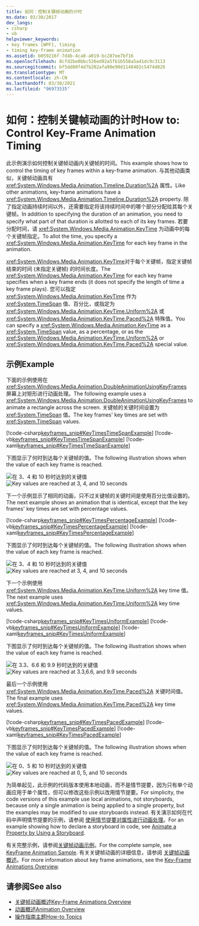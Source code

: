```yaml
---
title: 如何：控制关键帧动画的计时
ms.date: 03/30/2017
dev_langs:
- csharp
- vb
helpviewer_keywords:
- key frames [WPF], timing
- timing key-frame animation
ms.assetid: b059216f-7d4b-4ca8-a019-bc287ee7bf16
ms.openlocfilehash: 8cfd2be0bbc526ed92a5fb1b558a5a41dc9c3113
ms.sourcegitcommit: bf5dd80f4d7b202afa90e90d1148402c5474d826
ms.translationtype: MT
ms.contentlocale: zh-CN
ms.lasthandoff: 03/30/2021
ms.locfileid: "96973535"
---
```

# <a name="how-to-control-key-frame-animation-timing"></a><span data-ttu-id="d2116-102">如何：控制关键帧动画的计时</span><span class="sxs-lookup"><span data-stu-id="d2116-102">How to: Control Key-Frame Animation Timing</span></span>

<span data-ttu-id="d2116-103">此示例演示如何控制关键帧动画内关键帧的时间。</span><span class="sxs-lookup"><span data-stu-id="d2116-103">This example shows how to control the timing of key frames within a key-frame animation.</span></span> <span data-ttu-id="d2116-104">与其他动画类似，关键帧动画具有 <xref:System.Windows.Media.Animation.Timeline.Duration%2A> 属性。</span><span class="sxs-lookup"><span data-stu-id="d2116-104">Like other animations, key-frame animations have a <xref:System.Windows.Media.Animation.Timeline.Duration%2A> property.</span></span> <span data-ttu-id="d2116-105">除了指定动画持续时间以外，还需要指定将该持续时间中的哪个部分分配给其每个关键帧。</span><span class="sxs-lookup"><span data-stu-id="d2116-105">In addition to specifying the duration of an animation, you need to specify what part of that duration is allotted to each of its key frames.</span></span> <span data-ttu-id="d2116-106">若要分配时间，请 <xref:System.Windows.Media.Animation.KeyTime> 为动画中的每个关键帧指定。</span><span class="sxs-lookup"><span data-stu-id="d2116-106">To allot the time, you specify a <xref:System.Windows.Media.Animation.KeyTime> for each key frame in the animation.</span></span>

<span data-ttu-id="d2116-107"><xref:System.Windows.Media.Animation.KeyTime>对于每个关键帧，指定关键帧结束的时间 (未指定关键帧) 的时间长度。</span><span class="sxs-lookup"><span data-stu-id="d2116-107">The <xref:System.Windows.Media.Animation.KeyTime> for each key frame specifies when a key frame ends (it does not specify the length of time a key frame plays).</span></span> <span data-ttu-id="d2116-108">您可以指定 <xref:System.Windows.Media.Animation.KeyTime> 作为 <xref:System.TimeSpan> 值、百分比，或指定为 <xref:System.Windows.Media.Animation.KeyTime.Uniform%2A> 或 <xref:System.Windows.Media.Animation.KeyTime.Paced%2A> 特殊值。</span><span class="sxs-lookup"><span data-stu-id="d2116-108">You can specify a <xref:System.Windows.Media.Animation.KeyTime> as a <xref:System.TimeSpan> value, as a percentage, or as the <xref:System.Windows.Media.Animation.KeyTime.Uniform%2A> or <xref:System.Windows.Media.Animation.KeyTime.Paced%2A> special value.</span></span>

## <a name="example"></a><span data-ttu-id="d2116-109">示例</span><span class="sxs-lookup"><span data-stu-id="d2116-109">Example</span></span>

<span data-ttu-id="d2116-110">下面的示例使用在 <xref:System.Windows.Media.Animation.DoubleAnimationUsingKeyFrames> 屏幕上对矩形进行动画处理。</span><span class="sxs-lookup"><span data-stu-id="d2116-110">The following example uses a <xref:System.Windows.Media.Animation.DoubleAnimationUsingKeyFrames> to animate a rectangle across the screen.</span></span> <span data-ttu-id="d2116-111">关键帧的关键时间设置为 <xref:System.TimeSpan> 值。</span><span class="sxs-lookup"><span data-stu-id="d2116-111">The key frames' key times are set with <xref:System.TimeSpan> values.</span></span>

[!code-csharp[keyframes_snip#KeyTimesTimeSpanExample](~/samples/snippets/csharp/VS_Snippets_Wpf/keyframes_snip/CSharp/KeyTimesExample.cs#keytimestimespanexample)]
[!code-vb[keyframes_snip#KeyTimesTimeSpanExample](~/samples/snippets/visualbasic/VS_Snippets_Wpf/keyframes_snip/visualbasic/keytimesexample.vb#keytimestimespanexample)]
[!code-xaml[keyframes_snip#KeyTimesTimeSpanExample](~/samples/snippets/xaml/VS_Snippets_Wpf/keyframes_snip/XAML/KeyTimesExample.xaml#keytimestimespanexample)]

<span data-ttu-id="d2116-112">下图显示了何时到达每个关键帧的值。</span><span class="sxs-lookup"><span data-stu-id="d2116-112">The following illustration shows when the value of each key frame is reached.</span></span>

<span data-ttu-id="d2116-113">![在 3、4 和 10 秒时达到的关键值](./media/graphicsmm-keyframe-keytime1-timespan.png "graphicsmm_keyframe_keytime1_timespan")</span><span class="sxs-lookup"><span data-stu-id="d2116-113">![Key values are reached at 3, 4, and 10 seconds](./media/graphicsmm-keyframe-keytime1-timespan.png "graphicsmm_keyframe_keytime1_timespan")</span></span>

<span data-ttu-id="d2116-114">下一个示例显示了相同的动画，只不过关键帧的关键时间是使用百分比值设置的。</span><span class="sxs-lookup"><span data-stu-id="d2116-114">The next example shows an animation that is identical, except that the key frames' key times are set with percentage values.</span></span>

[!code-csharp[keyframes_snip#KeyTimesPercentageExample](~/samples/snippets/csharp/VS_Snippets_Wpf/keyframes_snip/CSharp/KeyTimesExample.cs#keytimespercentageexample)]
[!code-vb[keyframes_snip#KeyTimesPercentageExample](~/samples/snippets/visualbasic/VS_Snippets_Wpf/keyframes_snip/visualbasic/keytimesexample.vb#keytimespercentageexample)]
[!code-xaml[keyframes_snip#KeyTimesPercentageExample](~/samples/snippets/xaml/VS_Snippets_Wpf/keyframes_snip/XAML/KeyTimesExample.xaml#keytimespercentageexample)]

<span data-ttu-id="d2116-115">下图显示了何时到达每个关键帧的值。</span><span class="sxs-lookup"><span data-stu-id="d2116-115">The following illustration shows when the value of each key frame is reached.</span></span>

<span data-ttu-id="d2116-116">![在 3、4 和 10 秒时达到的关键值](./media/graphicsmm-keyframe-keytime2-percentage.png "graphicsmm_keyframe_keytime2_percentage")</span><span class="sxs-lookup"><span data-stu-id="d2116-116">![Key values are reached at 3, 4, and 10 seconds](./media/graphicsmm-keyframe-keytime2-percentage.png "graphicsmm_keyframe_keytime2_percentage")</span></span>

<span data-ttu-id="d2116-117">下一个示例使用 <xref:System.Windows.Media.Animation.KeyTime.Uniform%2A> key time 值。</span><span class="sxs-lookup"><span data-stu-id="d2116-117">The next example uses <xref:System.Windows.Media.Animation.KeyTime.Uniform%2A> key time values.</span></span>

[!code-csharp[keyframes_snip#KeyTimesUniformExample](~/samples/snippets/csharp/VS_Snippets_Wpf/keyframes_snip/CSharp/KeyTimesExample.cs#keytimesuniformexample)]
[!code-vb[keyframes_snip#KeyTimesUniformExample](~/samples/snippets/visualbasic/VS_Snippets_Wpf/keyframes_snip/visualbasic/keytimesexample.vb#keytimesuniformexample)]
[!code-xaml[keyframes_snip#KeyTimesUniformExample](~/samples/snippets/xaml/VS_Snippets_Wpf/keyframes_snip/XAML/KeyTimesExample.xaml#keytimesuniformexample)]

<span data-ttu-id="d2116-118">下图显示了何时到达每个关键帧的值。</span><span class="sxs-lookup"><span data-stu-id="d2116-118">The following illustration shows when the value of each key frame is reached.</span></span>

<span data-ttu-id="d2116-119">![在 3.3、6.6 和 9.9 秒时达到的关键值](./media/graphicsmm-keyframe-keytime3-uniform.png "graphicsmm_keyframe_keytime3_uniform")</span><span class="sxs-lookup"><span data-stu-id="d2116-119">![Key values are reached at 3.3,6.6, and 9.9 seconds](./media/graphicsmm-keyframe-keytime3-uniform.png "graphicsmm_keyframe_keytime3_uniform")</span></span>

<span data-ttu-id="d2116-120">最后一个示例使用 <xref:System.Windows.Media.Animation.KeyTime.Paced%2A> 关键时间值。</span><span class="sxs-lookup"><span data-stu-id="d2116-120">The final example uses <xref:System.Windows.Media.Animation.KeyTime.Paced%2A> key time values.</span></span>

[!code-csharp[keyframes_snip#KeyTimesPacedExample](~/samples/snippets/csharp/VS_Snippets_Wpf/keyframes_snip/CSharp/KeyTimesExample.cs#keytimespacedexample)]
[!code-vb[keyframes_snip#KeyTimesPacedExample](~/samples/snippets/visualbasic/VS_Snippets_Wpf/keyframes_snip/visualbasic/keytimesexample.vb#keytimespacedexample)]
[!code-xaml[keyframes_snip#KeyTimesPacedExample](~/samples/snippets/xaml/VS_Snippets_Wpf/keyframes_snip/XAML/KeyTimesExample.xaml#keytimespacedexample)]

<span data-ttu-id="d2116-121">下图显示了何时到达每个关键帧的值。</span><span class="sxs-lookup"><span data-stu-id="d2116-121">The following illustration shows when the value of each key frame is reached.</span></span>

<span data-ttu-id="d2116-122">![在 0、5 和 10 秒时达到的关键值](./media/graphicsmm-keyframe-keytime4-paced.png "graphicsmm_keyframe_keytime4_paced")</span><span class="sxs-lookup"><span data-stu-id="d2116-122">![Key values are reached at 0, 5, and 10 seconds](./media/graphicsmm-keyframe-keytime4-paced.png "graphicsmm_keyframe_keytime4_paced")</span></span>

<span data-ttu-id="d2116-123">为简单起见，此示例的代码版本使用本地动画，而不是情节提要，因为只有单个动画应用于单个属性，但可以修改这些示例以改用情节提要。</span><span class="sxs-lookup"><span data-stu-id="d2116-123">For simplicity, the code versions of this example use local animations, not storyboards, because only a single animation is being applied to a single property, but the examples may be modified to use storyboards instead.</span></span> <span data-ttu-id="d2116-124">有关演示如何在代码中声明情节提要的示例，请参阅 [使用情节提要对属性进行动画处理](how-to-animate-a-property-by-using-a-storyboard.md)。</span><span class="sxs-lookup"><span data-stu-id="d2116-124">For an example showing how to declare a storyboard in code, see [Animate a Property by Using a Storyboard](how-to-animate-a-property-by-using-a-storyboard.md).</span></span>

<span data-ttu-id="d2116-125">有关完整示例，请参阅[关键帧动画示例](https://github.com/microsoft/WPF-Samples/tree/master/Animation/KeyFrameAnimation)。</span><span class="sxs-lookup"><span data-stu-id="d2116-125">For the complete sample, see [KeyFrame Animation Sample](https://github.com/microsoft/WPF-Samples/tree/master/Animation/KeyFrameAnimation).</span></span> <span data-ttu-id="d2116-126">有关关键帧动画的详细信息，请参阅 [关键帧动画概述](key-frame-animations-overview.md)。</span><span class="sxs-lookup"><span data-stu-id="d2116-126">For more information about key frame animations, see the [Key-Frame Animations Overview](key-frame-animations-overview.md).</span></span>

## <a name="see-also"></a><span data-ttu-id="d2116-127">请参阅</span><span class="sxs-lookup"><span data-stu-id="d2116-127">See also</span></span>

- [<span data-ttu-id="d2116-128">关键帧动画概述</span><span class="sxs-lookup"><span data-stu-id="d2116-128">Key-Frame Animations Overview</span></span>](key-frame-animations-overview.md)
- [<span data-ttu-id="d2116-129">动画概述</span><span class="sxs-lookup"><span data-stu-id="d2116-129">Animation Overview</span></span>](animation-overview.md)
- [<span data-ttu-id="d2116-130">操作指南主题</span><span class="sxs-lookup"><span data-stu-id="d2116-130">How-to Topics</span></span>](animation-and-timing-how-to-topics.md)
